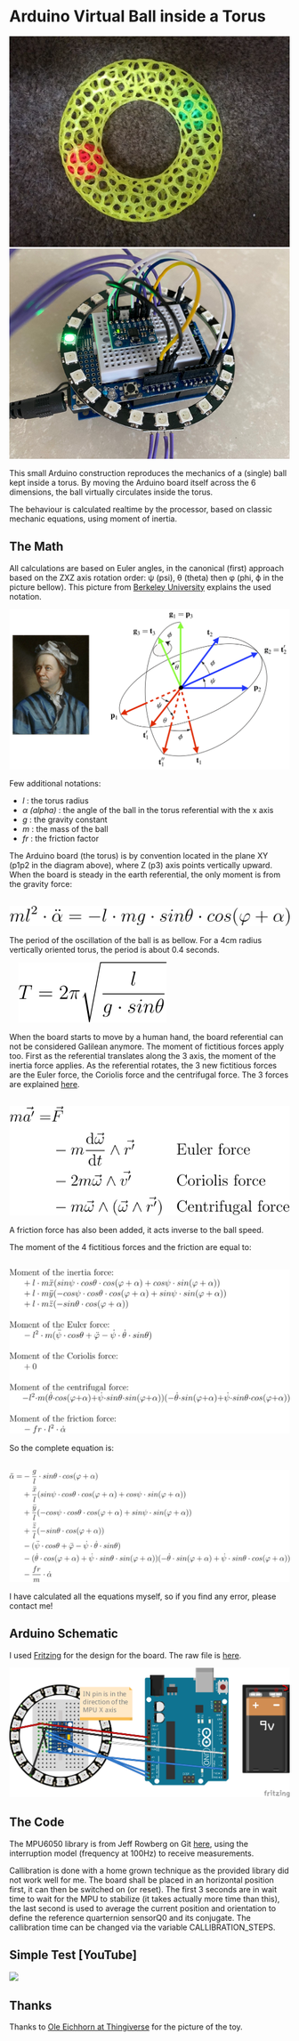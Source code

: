 # Arduino Virtual Ball inside a Torus

![My Toy](./sphere_in_torus_toy.png) ![Board at rest](./BoardAtRest.png)

This small Arduino construction reproduces the mechanics of a (single) ball kept inside a torus. By moving the Arduino board itself across the 6 dimensions, the ball virtually circulates inside the torus.

The behaviour is calculated realtime by the processor, based on classic mechanic equations, using moment of inertia.

## The Math

All calculations are based on Euler angles, in the canonical (first) approach based on the ZXZ axis rotation order: &#x03c8; (psi), &#x03b8; (theta) then &#x03c6; (phi, &#x03d5; in the picture bellow). This picture from [Berkeley University](https://rotations.berkeley.edu/the-euler-angle-parameterization/) explains the used notation.

![Euler angles](./euler-angles.png)

Few additional notations:
- *l* : the torus radius
- *&#x03b1; (alpha)* : the angle of the ball in the torus referential with the x axis
- *g* : the gravity constant
- *m* : the mass of the ball
- *fr* : the friction factor

The Arduino board (the torus) is by convention located in the plane XY (p1p2 in the diagram above), where Z (p3) axis points vertically upward. When the board is steady in the earth referential, the only moment is from the gravity force:

&nbsp;&nbsp;&nbsp;&nbsp;![Moment from gravity force](./equ-gravity.svg)

The period of the oscillation of the ball is as bellow. For a 4cm radius vertically oriented torus, the period is about 0.4 seconds.

&nbsp;&nbsp;&nbsp;&nbsp;![Pendulum period](./equ-period.svg)

When the board starts to move by a human hand, the board referential can not be considered Galilean anymore. The moment of fictitious forces apply too. First as the referential translates along the 3 axis, the moment of the inertia force applies. As the referential rotates, the 3 new fictitious forces are the Euler force, the Coriolis force and the centrifugal force. The 3 forces are explained [here](https://en.wikipedia.org/wiki/Coriolis_force#Formula).

&nbsp;&nbsp;&nbsp;&nbsp;![Non Galilean fictitious forces](./non_galilean_virtual_forces.svg)

A friction force has also been added, it acts inverse to the ball speed.

The moment of the 4 fictitious forces and the friction are equal to:

&nbsp;&nbsp;&nbsp;&nbsp;![Non Galilean fictitious forces](./equ-virtualForces.svg)

So the complete equation is:

&nbsp;&nbsp;&nbsp;&nbsp;![Complete equation](./equ-complete.svg)

I have calculated all the equations myself, so if you find any error, please contact me!

## Arduino Schematic

I used [Fritzing](https://fritzing.org/) for the design for the board. The raw file is [here](./BallInTorus_FritzingSchematics.fzz).

![schematic](./BallInTorus_FritzingSchematics_bb.png)

## The Code

The MPU6050 library is from Jeff Rowberg on Git [here](https://github.com/jrowberg/i2cdevlib/tree/master/Arduino/MPU6050), using the interruption model (frequency at 100Hz) to receive measurements.

Callibration is done with a home grown technique as the provided library did not work well for me. The board shall be placed in an horizontal position first, it can then be switched on (or reset). The first 3 seconds are in wait time to wait for the MPU to stabilize (it takes actually more time than this), the last second is used to average the current position and orientation to define the reference quarternion sensorQ0 and its conjugate. The callibration time can be changed via the variable CALLIBRATION_STEPS.

## Simple Test [YouTube]

[![](http://img.youtube.com/vi/k5dkkXRLZqw/0.jpg)](http://www.youtube.com/watch?v=k5dkkXRLZqw "Simple Movement")

## Thanks

Thanks to [Ole Eichhorn at Thingiverse](https://www.thingiverse.com/thing:324904) for the picture of the toy.